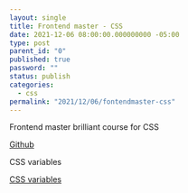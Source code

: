 ```yaml
---
layout: single
title: Frontend master - CSS
date: 2021-12-06 08:00:00.000000000 -05:00
type: post
parent_id: "0"
published: true
password: ""
status: publish
categories:
  - css
permalink: "2021/12/06/fontendmaster-css"
---
```


Frontend master brilliant course for CSS

[Github](https://github.com/FrontendMasters/grid-flexbox-v2)

CSS variables

[CSS variables](https://fmasters--dynamic-css.netlify.app/#intro)
